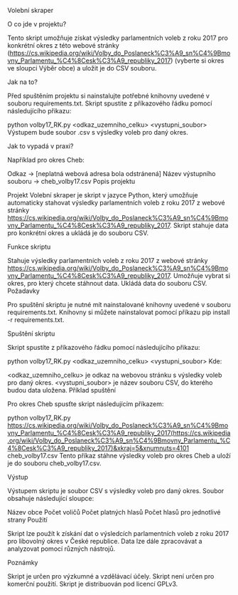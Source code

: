 Volební skraper

O co jde v projektu?

Tento skript umožňuje získat výsledky parlamentních voleb z roku 2017 pro konkrétní okres z této webové stránky (https://cs.wikipedia.org/wiki/Volby_do_Poslaneck%C3%A9_sn%C4%9Bmovny_Parlamentu_%C4%8Cesk%C3%A9_republiky_2017) (vyberte si okres ve sloupci Výběr obce) a uložit je do CSV souboru.

Jak na to?

Před spuštěním projektu si nainstalujte potřebné knihovny uvedené v souboru requirements.txt. Skript spustite z příkazového řádku pomocí následujícího přikazu:

python volby17_RK.py <odkaz_uzemniho_celku> <vystupni_soubor>
Výstupem bude soubor .csv s výsledky voleb pro daný okres.

Jak to vypadá v praxi?

Například pro okres Cheb:

Odkaz -> [neplatná webová adresa bola odstránená]
Název výstupního souboru -> cheb_volby17.csv
Popis projektu

Projekt Volební skraper je skript v jazyce Python, který umožňuje automaticky stahovat výsledky parlamentních voleb z roku 2017 z webové stránky https://cs.wikipedia.org/wiki/Volby_do_Poslaneck%C3%A9_sn%C4%9Bmovny_Parlamentu_%C4%8Cesk%C3%A9_republiky_2017. Skript stahuje data pro konkrétní okres a ukládá je do souboru CSV.

Funkce skriptu

Stahuje výsledky parlamentních voleb z roku 2017 z webové stránky https://cs.wikipedia.org/wiki/Volby_do_Poslaneck%C3%A9_sn%C4%9Bmovny_Parlamentu_%C4%8Cesk%C3%A9_republiky_2017.
Umožňuje vybrat si okres, pro který chcete stáhnout data.
Ukládá data do souboru CSV.
Požadavky

Pro spuštění skriptu je nutné mít nainstalované knihovny uvedené v souboru requirements.txt. Knihovny si můžete nainstalovat pomocí příkazu pip install -r requirements.txt.

Spuštění skriptu

Skript spustíte z příkazového řádku pomocí následujícího přikazu:

python volby17_RK.py <odkaz_uzemniho_celku> <vystupni_soubor>
Kde:

<odkaz_uzemniho_celku> je odkaz na webovou stránku s výsledky voleb pro daný okres.
<vystupni_soubor> je název souboru CSV, do kterého budou data uložena.
Příklad spuštění

Pro okres Cheb spusťte skript následujícím příkazem:

python volby17_RK.py https://cs.wikipedia.org/wiki/Volby_do_Poslaneck%C3%A9_sn%C4%9Bmovny_Parlamentu_%C4%8Cesk%C3%A9_republiky_2017(https://cs.wikipedia.org/wiki/Volby_do_Poslaneck%C3%A9_sn%C4%9Bmovny_Parlamentu_%C4%8Cesk%C3%A9_republiky_2017)&xkraj=5&xnumnuts=4101 cheb_volby17.csv
Tento příkaz stáhne výsledky voleb pro okres Cheb a uloží je do souboru cheb_volby17.csv.

Výstup

Výstupem skriptu je soubor CSV s výsledky voleb pro daný okres. Soubor obsahuje následující sloupce:

Název obce
Počet voličů
Počet platných hlasů
Počet hlasů pro jednotlivé strany
Použití

Skript lze použít k získání dat o výsledcích parlamentních voleb z roku 2017 pro libovolný okres v České republice. Data lze dále zpracovávat a analyzovat pomocí různých nástrojů.

Poznámky

Skript je určen pro výzkumné a vzdělávací účely.
Skript není určen pro komerční použití.
Skript je distribuován pod licencí GPLv3.
